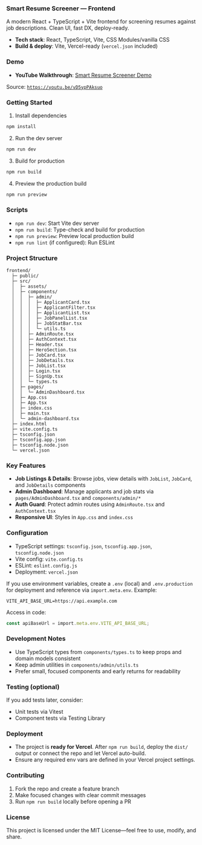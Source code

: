 ### Smart Resume Screener — Frontend

A modern React + TypeScript + Vite frontend for screening resumes against job descriptions. Clean UI, fast DX, deploy-ready.

- **Tech stack**: React, TypeScript, Vite, CSS Modules/vanilla CSS
- **Build & deploy**: Vite, Vercel-ready (`vercel.json` included)

### Demo

- **YouTube Walkthrough**: [Smart Resume Screener Demo](https://youtu.be/vD5ypPAksuo)

Source: [`https://youtu.be/vD5ypPAksuo`](https://youtu.be/vD5ypPAksuo)

### Getting Started

1) Install dependencies

```bash
npm install
```

2) Run the dev server

```bash
npm run dev
```

3) Build for production

```bash
npm run build
```

4) Preview the production build

```bash
npm run preview
```

### Scripts

- `npm run dev`: Start Vite dev server
- `npm run build`: Type-check and build for production
- `npm run preview`: Preview local production build
- `npm run lint` (if configured): Run ESLint

### Project Structure

```text
frontend/
  ├─ public/
  ├─ src/
  │  ├─ assets/
  │  ├─ components/
  │  │  ├─ admin/
  │  │  │  ├─ ApplicantCard.tsx
  │  │  │  ├─ ApplicantFilter.tsx
  │  │  │  ├─ ApplicantList.tsx
  │  │  │  ├─ JobPanelList.tsx
  │  │  │  ├─ JobStatBar.tsx
  │  │  │  └─ utils.ts
  │  │  ├─ AdminRoute.tsx
  │  │  ├─ AuthContext.tsx
  │  │  ├─ Header.tsx
  │  │  ├─ HeroSection.tsx
  │  │  ├─ JobCard.tsx
  │  │  ├─ JobDetails.tsx
  │  │  ├─ JobList.tsx
  │  │  ├─ Login.tsx
  │  │  ├─ SignUp.tsx
  │  │  └─ types.ts
  │  ├─ pages/
  │  │  └─ AdminDashboard.tsx
  │  ├─ App.css
  │  ├─ App.tsx
  │  ├─ index.css
  │  ├─ main.tsx
  │  └─ admin-dashboard.tsx
  ├─ index.html
  ├─ vite.config.ts
  ├─ tsconfig.json
  ├─ tsconfig.app.json
  ├─ tsconfig.node.json
  └─ vercel.json
```

### Key Features

- **Job Listings & Details**: Browse jobs, view details with `JobList`, `JobCard`, and `JobDetails` components
- **Admin Dashboard**: Manage applicants and job stats via `pages/AdminDashboard.tsx` and `components/admin/*`
- **Auth Guard**: Protect admin routes using `AdminRoute.tsx` and `AuthContext.tsx`
- **Responsive UI**: Styles in `App.css` and `index.css`

### Configuration

- TypeScript settings: `tsconfig.json`, `tsconfig.app.json`, `tsconfig.node.json`
- Vite config: `vite.config.ts`
- ESLint: `eslint.config.js`
- Deployment: `vercel.json`

If you use environment variables, create a `.env` (local) and `.env.production` for deployment and reference via `import.meta.env`. Example:

```env
VITE_API_BASE_URL=https://api.example.com
```

Access in code:

```ts
const apiBaseUrl = import.meta.env.VITE_API_BASE_URL;
```

### Development Notes

- Use TypeScript types from `components/types.ts` to keep props and domain models consistent
- Keep admin utilities in `components/admin/utils.ts`
- Prefer small, focused components and early returns for readability

### Testing (optional)

If you add tests later, consider:
- Unit tests via Vitest
- Component tests via Testing Library

### Deployment

- The project is **ready for Vercel**. After `npm run build`, deploy the `dist/` output or connect the repo and let Vercel auto-build.
- Ensure any required env vars are defined in your Vercel project settings.

### Contributing

1) Fork the repo and create a feature branch
2) Make focused changes with clear commit messages
3) Run `npm run build` locally before opening a PR

### License

This project is licensed under the MIT License—feel free to use, modify, and share.
